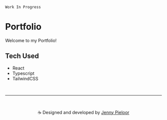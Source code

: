 `Work In Progress`

# Portfolio
Welcome to my Portfolio!

## Tech Used
- React
- Typescript
- TailwindCSS

<br>


***

<br>
<p align="center">☕ Designed and developed by <a href="https://linktree-jenny.vercel.app/">Jenny Pieloor</a></p>
